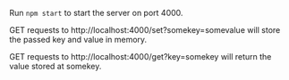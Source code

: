 Run `npm start` to start the server on port 4000.

GET requests to http://localhost:4000/set?somekey=somevalue will store the passed key and value in memory.

GET requests to http://localhost:4000/get?key=somekey will return the value stored at somekey.
